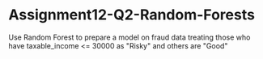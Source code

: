# Assignment12-Q2-Random-Forests
Use Random Forest to prepare a model on fraud data 
treating those who have taxable_income <= 30000 as "Risky" and others are "Good"
